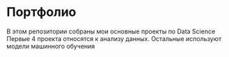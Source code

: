 # Портфолио
В этом репозитории собраны мои основные проекты по Data Science 
Первые 4 проекта относятся к анализу данных. Остальные используют модели машинного обучения
